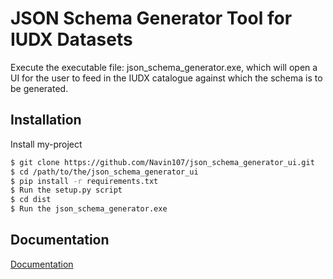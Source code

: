 
# JSON Schema Generator Tool for IUDX Datasets

Execute the executable file: json_schema_generator.exe, which will open a UI for the user to feed in the IUDX catalogue against which the schema is to be generated.

## Installation

Install my-project 

```bash
$ git clone https://github.com/Navin107/json_schema_generator_ui.git
$ cd /path/to/the/json_schema_generator_ui
$ pip install -r requirements.txt
$ Run the setup.py script
$ cd dist
$ Run the json_schema_generator.exe
```
    
## Documentation

[Documentation](https://docs.google.com/document/d/17a6e6utQEgEsodQTE3klhNSEgKC3NYe8I4zw8wBjOHQ/edit)

